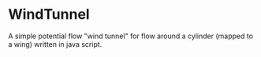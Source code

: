 # WindTunnel
 A simple potential flow "wind tunnel" for flow around a cylinder (mapped to a wing) written in java script.
